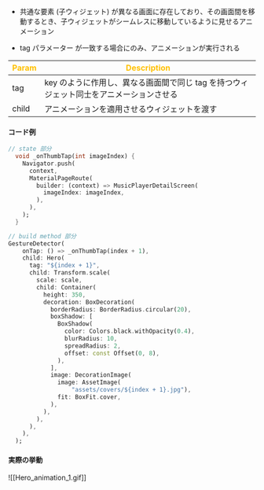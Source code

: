 
- 共通な要素 (子ウィジェット) が異なる画面に存在しており、その画面間を移動するとき、子ウィジェットがシームレスに移動しているように見せるアニメーション

- tag パラメーター が一致する場合にのみ、アニメーションが実行される

| <font color="#ffc000">Param</font> | <font color="#ffc000">Description</font>         |
| ---------------------------------- | ------------------------------------------------ |
| tag                                | key のように作用し、異なる画面間で同じ tag を持つウィジェット同士をアニメーションさせる |
| child                              | アニメーションを適用させるウィジェットを渡す                           |

#### コード例
```dart
// state 部分
  void _onThumbTap(int imageIndex) {
    Navigator.push(
      context,
      MaterialPageRoute(
        builder: (context) => MusicPlayerDetailScreen(
          imageIndex: imageIndex,
        ),
      ),
    );
  }

// build method 部分
GestureDetector(
	onTap: () => _onThumbTap(index + 1),
	child: Hero(
	  tag: "${index + 1}",
	  child: Transform.scale(
		scale: scale,
		child: Container(
		  height: 350,
		  decoration: BoxDecoration(
			borderRadius: BorderRadius.circular(20),
			boxShadow: [
			  BoxShadow(
				color: Colors.black.withOpacity(0.4),
				blurRadius: 10,
				spreadRadius: 2,
				offset: const Offset(0, 8),
			  ),
			],
			image: DecorationImage(
			  image: AssetImage(
				  "assets/covers/${index + 1}.jpg"),
			  fit: BoxFit.cover,
			),
		  ),
		),
	  ),
	),
  );
```

#### 実際の挙動
![[Hero_animation_1.gif]]